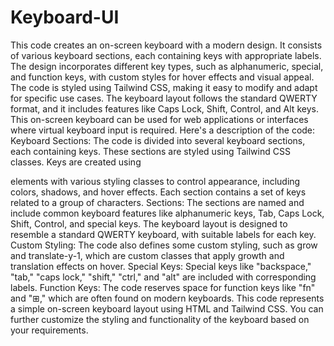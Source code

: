 # Keyboard-UI
This code creates an on-screen keyboard with a modern design. It consists of various keyboard sections, each containing keys with appropriate labels. The design incorporates different key types, such as alphanumeric, special, and function keys, with custom styles for hover effects and visual appeal. The code is styled using Tailwind CSS, making it easy to modify and adapt for specific use cases. The keyboard layout follows the standard QWERTY format, and it includes features like Caps Lock, Shift, Control, and Alt keys. This on-screen keyboard can be used for web applications or interfaces where virtual keyboard input is required.
Here's a description of the code:
Keyboard Sections:
The code is divided into several keyboard sections, each containing keys. These sections are styled using Tailwind CSS classes.
Keys are created using <div> elements with various styling classes to control appearance, including colors, shadows, and hover effects.
Each section contains a set of keys related to a group of characters.
Sections:
The sections are named and include common keyboard features like alphanumeric keys, Tab, Caps Lock, Shift, Control, and special keys.
The keyboard layout is designed to resemble a standard QWERTY keyboard, with suitable labels for each key.
Custom Styling:
The code also defines some custom styling, such as grow and translate-y-1, which are custom classes that apply growth and translation effects on hover.
Special Keys:
Special keys like "backspace," "tab," "caps lock," "shift," "ctrl," and "alt" are included with corresponding labels.
Function Keys:
The code reserves space for function keys like "fn" and "⊞," which are often found on modern keyboards.
This code represents a simple on-screen keyboard layout using HTML and Tailwind CSS. You can further customize the styling and functionality of the keyboard based on your requirements.
